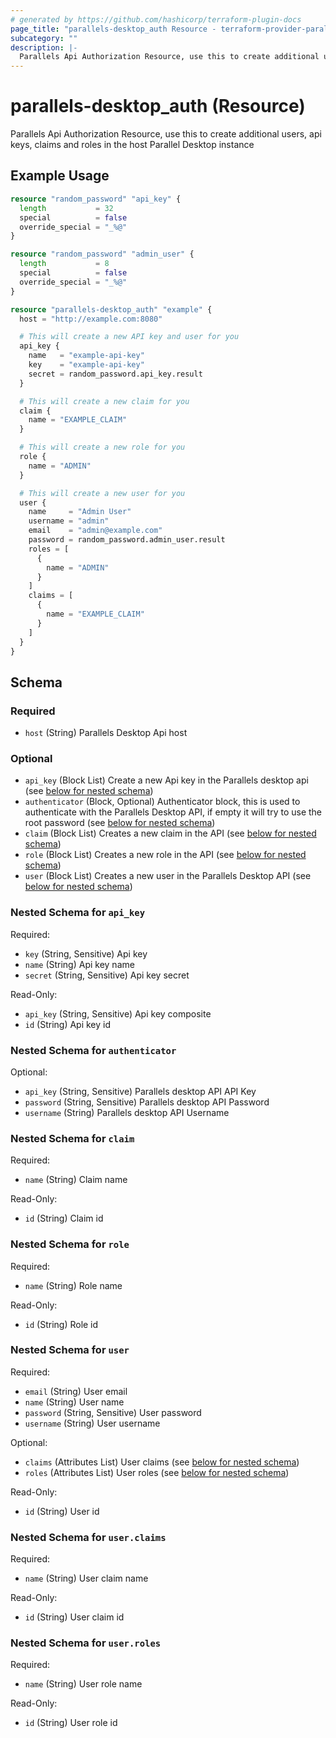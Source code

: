 ```yaml
---
# generated by https://github.com/hashicorp/terraform-plugin-docs
page_title: "parallels-desktop_auth Resource - terraform-provider-parallels-desktop"
subcategory: ""
description: |-
  Parallels Api Authorization Resource, use this to create additional users, api keys, claims and roles in the host Parallel Desktop instance
---
```


# parallels-desktop_auth (Resource)

Parallels Api Authorization Resource, use this to create additional users, api keys, claims and roles in the host Parallel Desktop instance

## Example Usage

```terraform
resource "random_password" "api_key" {
  length           = 32
  special          = false
  override_special = "_%@"
}

resource "random_password" "admin_user" {
  length           = 8
  special          = false
  override_special = "_%@"
}

resource "parallels-desktop_auth" "example" {
  host = "http://example.com:8080"

  # This will create a new API key and user for you
  api_key {
    name   = "example-api-key"
    key    = "example-api-key"
    secret = random_password.api_key.result
  }

  # This will create a new claim for you
  claim {
    name = "EXAMPLE_CLAIM"
  }

  # This will create a new role for you
  role {
    name = "ADMIN"
  }

  # This will create a new user for you
  user {
    name     = "Admin User"
    username = "admin"
    email    = "admin@example.com"
    password = random_password.admin_user.result
    roles = [
      {
        name = "ADMIN"
      }
    ]
    claims = [
      {
        name = "EXAMPLE_CLAIM"
      }
    ]
  }
}
```

<!-- schema generated by tfplugindocs -->
## Schema

### Required

- `host` (String) Parallels Desktop Api host

### Optional

- `api_key` (Block List) Create a new Api key in the Parallels desktop api (see [below for nested schema](#nestedblock--api_key))
- `authenticator` (Block, Optional) Authenticator block, this is used to authenticate with the Parallels Desktop API, if empty it will try to use the root password (see [below for nested schema](#nestedblock--authenticator))
- `claim` (Block List) Creates a new claim in the API (see [below for nested schema](#nestedblock--claim))
- `role` (Block List) Creates a new role in the API (see [below for nested schema](#nestedblock--role))
- `user` (Block List) Creates a new user in the Parallels Desktop API (see [below for nested schema](#nestedblock--user))

<a id="nestedblock--api_key"></a>
### Nested Schema for `api_key`

Required:

- `key` (String, Sensitive) Api key
- `name` (String) Api key name
- `secret` (String, Sensitive) Api key secret

Read-Only:

- `api_key` (String, Sensitive) Api key composite
- `id` (String) Api key id


<a id="nestedblock--authenticator"></a>
### Nested Schema for `authenticator`

Optional:

- `api_key` (String, Sensitive) Parallels desktop API API Key
- `password` (String, Sensitive) Parallels desktop API Password
- `username` (String) Parallels desktop API Username


<a id="nestedblock--claim"></a>
### Nested Schema for `claim`

Required:

- `name` (String) Claim name

Read-Only:

- `id` (String) Claim id


<a id="nestedblock--role"></a>
### Nested Schema for `role`

Required:

- `name` (String) Role name

Read-Only:

- `id` (String) Role id


<a id="nestedblock--user"></a>
### Nested Schema for `user`

Required:

- `email` (String) User email
- `name` (String) User name
- `password` (String, Sensitive) User password
- `username` (String) User username

Optional:

- `claims` (Attributes List) User claims (see [below for nested schema](#nestedatt--user--claims))
- `roles` (Attributes List) User roles (see [below for nested schema](#nestedatt--user--roles))

Read-Only:

- `id` (String) User id

<a id="nestedatt--user--claims"></a>
### Nested Schema for `user.claims`

Required:

- `name` (String) User claim name

Read-Only:

- `id` (String) User claim id


<a id="nestedatt--user--roles"></a>
### Nested Schema for `user.roles`

Required:

- `name` (String) User role name

Read-Only:

- `id` (String) User role id
